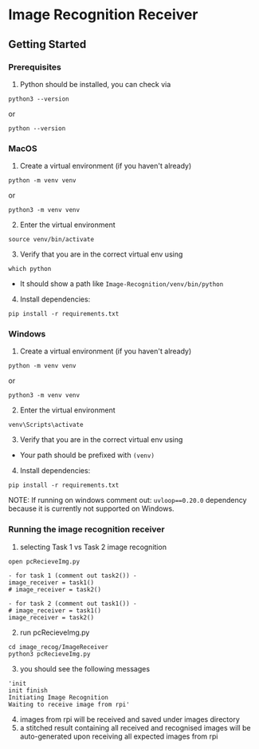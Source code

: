 # Image Recognition Receiver

## Getting Started

### Prerequisites
1. Python should be installed, you can check via
```
python3 --version
```
or
```
python --version
```

### MacOS
1. Create a virtual environment (if you haven't already)
```
python -m venv venv
```
or 
```
python3 -m venv venv
```
2. Enter the virtual environment
```
source venv/bin/activate
```
3. Verify that you are in the correct virtual env using
```
which python
```
- It should show a path like `Image-Recognition/venv/bin/python`
4. Install dependencies:
```
pip install -r requirements.txt
```

### Windows
1. Create a virtual environment (if you haven't already)
```
python -m venv venv
```
or 
```
python3 -m venv venv
```
2. Enter the virtual environment
```
venv\Scripts\activate
```
3. Verify that you are in the correct virtual env using
- Your path should be prefixed with `(venv)`
4. Install dependencies:
```
pip install -r requirements.txt
```
NOTE: If running on windows comment out: `uvloop==0.20.0` dependency because it is currently not supported on Windows.

### Running the image recognition receiver
1. selecting Task 1 vs Task 2 image recognition
```
open pcRecieveImg.py

- for task 1 (comment out task2()) - 
image_receiver = task1()
# image_receiver = task2()

- for task 2 (comment out task1()) - 
# image_receiver = task1()
image_receiver = task2()
```
2. run pcRecieveImg.py
```
cd image_recog/ImageReceiver
python3 pcRecieveImg.py
```
3. you should see the following messages
```
'init
init finish
Initiating Image Recognition
Waiting to receive image from rpi'
```
4. images from rpi will be received and saved under images directory
5. a stitched result containing all received and recognised images will be auto-generated upon receiving all expected images from rpi 